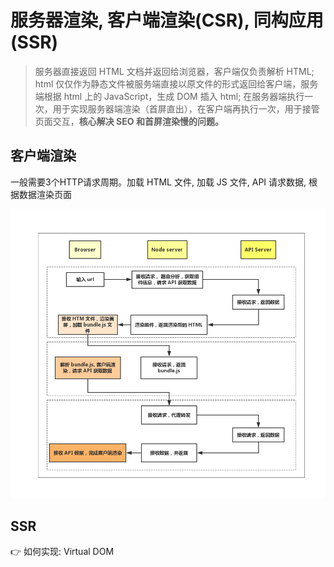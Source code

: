 # 服务器渲染, 客户端渲染(CSR), 同构应用(SSR)

> 服务器直接返回 HTML 文档并返回给浏览器，客户端仅负责解析 HTML; html 仅仅作为静态文件被服务端直接以原文件的形式返回给客户端，服务端根据 html 上的 JavaScript，生成 DOM 插入 html; 在服务器端执行一次，用于实现服务器端渲染（首屏直出），在客户端再执行一次，用于接管页面交互，**核心解决 SEO 和首屏渲染慢的问题。**

## 客户端渲染  
一般需要3个HTTP请求周期。加载 HTML 文件, 加载 JS 文件, API 请求数据, 根据数据渲染页面

![window](../../public/image/render.jpg "render")

## SSR 
👉 如何实现: Virtual DOM
